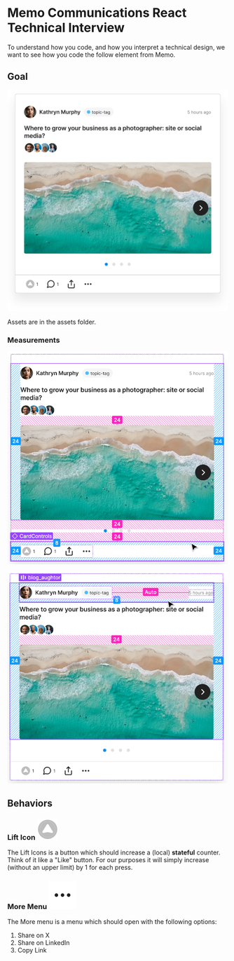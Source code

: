 # Memo Communications React Technical Interview

To understand how you code, and how you interpret a technical design, we want to see how you code the follow element from Memo. 

## Goal
![Card](doc/Card.svg)

Assets are in the assets folder.

### Measurements
![Measurements One](doc/measurements1.png)

![Measurements Two](doc/measurements2.png)

## Behaviors 

### Lift Icon ![Lift Icon](assets/LiftIcon.svg) 

The Lift Icons is a button which should increase a (local) **stateful** counter. Think of it like a "Like" button. For our purposes it will simply increase (without an upper limit) by 1 for each press. 

### More Menu ![More Icon](assets/more.svg) 

The More menu is a menu which should open with the following options: 
1. Share on X
1. Share on LinkedIn
1. Copy Link
